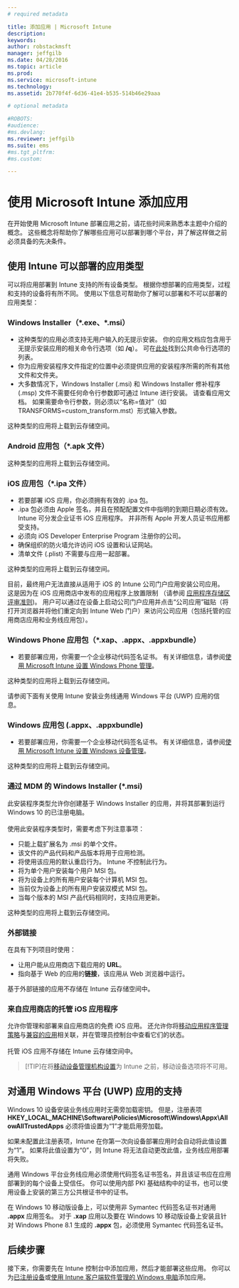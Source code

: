 ```yaml
---
# required metadata

title: 添加应用 | Microsoft Intune
description:
keywords:
author: robstackmsft
manager: jeffgilb
ms.date: 04/28/2016
ms.topic: article
ms.prod:
ms.service: microsoft-intune
ms.technology:
ms.assetid: 2b770f4f-6d36-41e4-b535-514b46e29aaa

# optional metadata

#ROBOTS:
#audience:
#ms.devlang:
ms.reviewer: jeffgilb
ms.suite: ems
#ms.tgt_pltfrm:
#ms.custom:

---
```


# 使用 Microsoft Intune 添加应用
在开始使用 Microsoft Intune 部署应用之前，请花些时间来熟悉本主题中介绍的概念。 这些概念将帮助你了解哪些应用可以部署到哪个平台，并了解这样做之前必须具备的先决条件。

## 使用 Intune 可以部署的应用类型
可以将应用部署到 Intune 支持的所有设备类型。 根据你想部署的应用类型，过程和支持的设备将有所不同。 使用以下信息可帮助你了解可以部署和不可以部署的应用类型：


### **Windows Installer（&#42;.exe、&#42;.msi）**
- 这种类型的应用必须支持无用户输入的无提示安装。 你的应用文档应包含用于无提示安装应用的相关命令行选项（如 **/q**）。 可在[此处](https://support.microsoft.com/en-us/kb/227091)找到公共命令行选项的列表。
- 你为应用安装程序文件指定的位置中必须提供应用的安装程序所需的所有其他文件和文件夹。
- 大多数情况下，Windows Installer (.msi) 和 Windows Installer 修补程序 (.msp) 文件不需要任何命令行参数即可通过 Intune 进行安装。 请查看应用文档。 如果需要命令行参数，则必须以“名称=值对”（如 TRANSFORMS=custom_transform.mst）形式输入参数。

这种类型的应用将上载到云存储空间。
### **Android 应用包（&#42;.apk 文件）**
这种类型的应用将上载到云存储空间。
### **iOS 应用包（&#42;.ipa 文件）**
- 若要部署 iOS 应用，你必须拥有有效的 .ipa 包。
- .ipa 包必须由 Apple 签名，并且在预配配置文件中指明的到期日期必须有效。 Intune 可分发企业证书 iOS 应用程序。 并非所有 Apple 开发人员证书应用都受支持。
- 必须向 iOS Developer Enterprise Program 注册你的公司。
- 确保组织的防火墙允许访问 iOS 设置和认证网站。
- 清单文件 (.plist) 不需要与应用一起部署。

这种类型的应用将上载到云存储空间。

目前，最终用户无法直接从适用于 iOS 的 Intune 公司门户应用安装公司应用。 这是因为在 iOS 应用商店中发布的应用程序上放置限制 （请参阅 [应用程序存储区评审准则](https://developer.apple.com/app-store/review/guidelines/))。 用户可以通过在设备上启动公司门户应用并点击“公司应用”磁贴（将打开浏览器并将他们重定向到 Intune Web 门户）来访问公司应用（包括托管的应用商店应用和业务线应用包）。

### **Windows Phone 应用包（&#42;.xap、.appx、.appxbundle）**
- 若要部署应用，你需要一个企业移动代码签名证书。 有关详细信息，请参阅[使用 Microsoft Intune 设置 Windows Phone 管理](set-up-windows-phone-management-with-microsoft-intune.md)。

这种类型的应用将上载到云存储空间。

请参阅下面有关使用 Intune 安装业务线通用 Windows 平台 (UWP) 应用的信息。

### **Windows 应用包 (.appx、.appxbundle)**
- 若要部署应用，你需要一个企业移动代码签名证书。 有关详细信息，请参阅[使用 Microsoft Intune 设置 Windows 设备管理](set-up-windows-device-management-with-microsoft-intune.md)。

这种类型的应用将上载到云存储空间。
### **通过 MDM 的 Windows Installer (&#42;.msi)**
此安装程序类型允许你创建基于 Windows Installer 的应用，并将其部署到运行 Windows 10 的已注册电脑。<br /><br />使用此安装程序类型时，需要考虑下列注意事项：
- 只能上载扩展名为 .msi 的单个文件。
- 该文件的产品代码和产品版本将用于应用检测。
- 将使用该应用的默认重启行为。 Intune 不控制此行为。
- 将为单个用户安装每个用户 MSI 包。
- 将为设备上的所有用户安装每个计算机 MSI 包。
- 当前仅为设备上的所有用户安装双模式 MSI 包。
- 当每个版本的 MSI 产品代码相同时，支持应用更新。

这种类型的应用将上载到云存储空间。
### **外部链接**
在具有下列项目时使用：
- 让用户能从应用商店下载应用的 **URL**。
- 指向基于 Web 的应用的**链接**，该应用从 Web 浏览器中运行。

基于外部链接的应用不存储在 Intune 云存储空间中。
### **来自应用商店的托管 iOS 应用程序**
允许你管理和部署来自应用商店的免费 iOS 应用。 还允许你将[移动应用程序管理策略](configure-and-deploy-mobile-application-management-policies-in-the-microsoft-intune-console.md)与[兼容的应用](https://www.microsoft.com/en-us/server-cloud/products/microsoft-intune/partners.aspx)相关联，并在管理员控制台中查看它们的状态。<br /><br />托管 iOS 应用不存储在 Intune 云存储空间中。
> [!TIP]在将[移动设备管理机构设置](get-ready-to-enroll-devices-in-microsoft-intune.md)为 Intune 之前，移动设备选项将不可用。

## 对通用 Windows 平台 (UWP) 应用的支持
Windows 10 设备安装业务线应用时无需旁加载密钥。 但是，注册表项 **HKEY_LOCAL_MACHINE\Software\Policies\Microsoft\Windows\Appx\AllowAllTrustedApps** 必须将值设置为“1”才能启用旁加载。

如果未配置此注册表项，Intune 在你第一次向设备部署应用时会自动将此值设置为“1”。 如果将此值设置为“0”，则 Intune 将无法自动更改此值，业务线应用部署将失败。

通用 Windows 平台业务线应用必须使用代码签名证书签名，并且该证书应在应用部署到的每个设备上受信任。 你可以使用内部 PKI 基础结构中的证书，也可以使用设备上安装的第三方公共根证书中的证书。

在 Windows 10 移动版设备上，可以使用非 Symantec 代码签名证书对通用 **.appx** 应用签名。 对于 **.xap** 应用以及要在 Windows 10 移动版设备上安装且针对 Windows Phone 8.1 生成的 **.appx** 包，必须使用 Symantec 代码签名证书。

## 后续步骤 

接下来，你需要先在 Intune 控制台中添加应用，然后才能部署这些应用。 你可以为[已注册设备](add-apps-for-mobile-devices-in-microsoft-intune.md)或[使用 Intune 客户端软件管理的 Windows 电脑](add-apps-for-windows-pcs-in-microsoft-intune.md)添加应用。

<!--HONumber=May16_HO4-->


